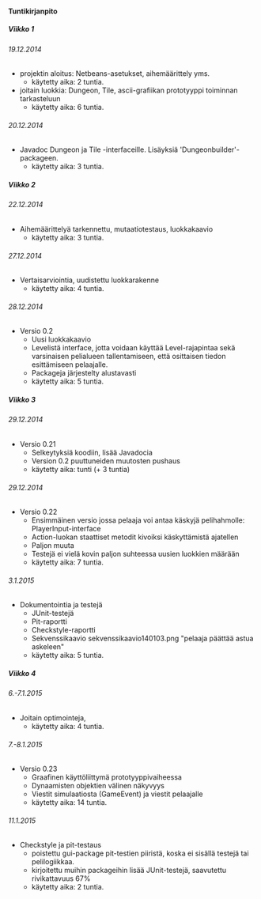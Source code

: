 ﻿#### Tuntikirjanpito##### Viikko 1###### 19.12.2014* projektin aloitus: Netbeans-asetukset, aihemäärittely yms.  * käytetty aika: 2 tuntia.* joitain luokkia: Dungeon, Tile, ascii-grafiikan prototyyppi toiminnan tarkasteluun  * käytetty aika: 6 tuntia.###### 20.12.2014* Javadoc Dungeon ja Tile -interfaceille. Lisäyksiä 'Dungeonbuilder'-packageen.  * käytetty aika: 3 tuntia.##### Viikko 2  ###### 22.12.2014* Aihemäärittelyä tarkennettu, mutaatiotestaus, luokkakaavio  * käytetty aika: 3 tuntia.  ###### 27.12.2014* Vertaisarviointia, uudistettu luokkarakenne  * käytetty aika: 4 tuntia.  ###### 28.12.2014* Versio 0.2  * Uusi luokkakaavio  * Levelistä interface, jotta voidaan käyttää Level-rajapintaa sekä varsinaisen pelialueen tallentamiseen, että osittaisen tiedon esittämiseen pelaajalle.  * Packageja järjestelty alustavasti  * käytetty aika: 5 tuntia.  ##### Viikko 3###### 29.12.2014* Versio 0.21  * Selkeytyksiä koodiin, lisää Javadocia  * Version 0.2 puuttuneiden muutosten pushaus  * käytetty aika: tunti (+ 3 tuntia)###### 29.12.2014* Versio 0.22  * Ensimmäinen versio jossa pelaaja voi antaa käskyjä pelihahmolle: PlayerInput-interface  * Action-luokan staattiset metodit kivoiksi käskyttämistä ajatellen  * Paljon muuta  * Testejä ei vielä kovin paljon suhteessa uusien luokkien määrään  * käytetty aika: 7 tuntia.  ###### 3.1.2015* Dokumentointia ja testejä	* JUnit-testejä	* Pit-raportti	* Checkstyle-raportti	* Sekvenssikaavio sekvenssikaavio140103.png "pelaaja päättää astua askeleen"	* käytetty aika: 5 tuntia.##### Viikko 4###### 6.-7.1.2015* Joitain optimointeja, 	* käytetty aika: 4 tuntia.###### 7.-8.1.2015* Versio 0.23	* Graafinen käyttöliittymä prototyyppivaiheessa	* Dynaamisten objektien välinen näkyvyys	* Viestit simulaatiosta (GameEvent) ja viestit pelaajalle	* käytetty aika: 14 tuntia.	###### 11.1.2015* Checkstyle ja pit-testaus	* poistettu gui-package pit-testien piiristä, koska ei sisällä testejä tai pelilogiikkaa.	* kirjoitettu muihin packageihin lisää JUnit-testejä, saavutettu rivikattavuus 67%	* käytetty aika: 2 tuntia.